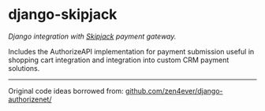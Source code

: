 django-skipjack
===============

*Django integration with [Skipjack](http://www.skipjack.com/) payment gateway.*

Includes the AuthorizeAPI implementation for payment submission useful in
shopping cart integration and integration into custom CRM payment solutions.


- - -

Original code ideas borrowed from:
[github.com/zen4ever/django-authorizenet/](https://github.com/zen4ever/django-authorizenet/)
